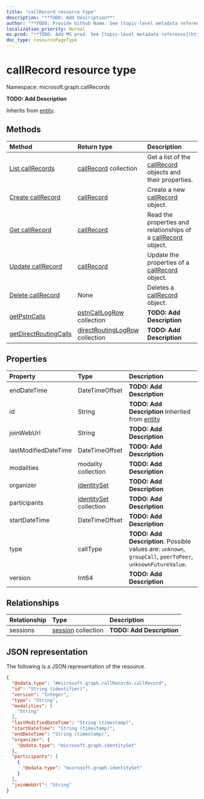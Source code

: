 ```yaml
---
title: "callRecord resource type"
description: "**TODO: Add Description**"
author: "**TODO: Provide Github Name. See [topic-level metadata reference](https://msgo.azurewebsites.net/add/document/guidelines/metadata.html#topic-level-metadata)**"
localization_priority: Normal
ms.prod: "**TODO: Add MS prod. See [topic-level metadata reference](https://msgo.azurewebsites.net/add/document/guidelines/metadata.html#topic-level-metadata)**"
doc_type: resourcePageType
---
```


# callRecord resource type

Namespace: microsoft.graph.callRecords

**TODO: Add Description**


Inherits from [entity](../resources/entity.md).

## Methods
|Method|Return type|Description|
|:---|:---|:---|
|[List callRecords](../api/callrecord-list.md)|[callRecord](../resources/callrecords-callrecord.md) collection|Get a list of the [callRecord](../resources/callrecord.md) objects and their properties.|
|[Create callRecord](../api/callrecords-callrecord-create.md)|[callRecord](../resources/callrecords-callrecord.md)|Create a new [callRecord](../resources/callrecords-callrecord.md) object.|
|[Get callRecord](../api/callrecords-callrecord-get.md)|[callRecord](../resources/callrecords-callrecord.md)|Read the properties and relationships of a [callRecord](../resources/callrecords-callrecord.md) object.|
|[Update callRecord](../api/callrecords-callrecord-update.md)|[callRecord](../resources/callrecords-callrecord.md)|Update the properties of a [callRecord](../resources/callrecords-callrecord.md) object.|
|[Delete callRecord](../api/callrecords-callrecord-delete.md)|None|Deletes a [callRecord](../resources/callrecords-callrecord.md) object.|
|[getPstnCalls](../api/callrecords-callrecord-getpstncalls.md)|[pstnCallLogRow](../resources/callrecords-pstncalllogrow.md) collection|**TODO: Add Description**|
|[getDirectRoutingCalls](../api/callrecords-callrecord-getdirectroutingcalls.md)|[directRoutingLogRow](../resources/callrecords-directroutinglogrow.md) collection|**TODO: Add Description**|

## Properties
|Property|Type|Description|
|:---|:---|:---|
|endDateTime|DateTimeOffset|**TODO: Add Description**|
|id|String|**TODO: Add Description** Inherited from [entity](../resources/callrecords-entity.md)|
|joinWebUrl|String|**TODO: Add Description**|
|lastModifiedDateTime|DateTimeOffset|**TODO: Add Description**|
|modalities|modality collection|**TODO: Add Description**|
|organizer|[identitySet](../resources/callrecords-identityset.md)|**TODO: Add Description**|
|participants|[identitySet](../resources/callrecords-identityset.md) collection|**TODO: Add Description**|
|startDateTime|DateTimeOffset|**TODO: Add Description**|
|type|callType|**TODO: Add Description**. Possible values are: `unknown`, `groupCall`, `peerToPeer`, `unknownFutureValue`.|
|version|Int64|**TODO: Add Description**|

## Relationships
|Relationship|Type|Description|
|:---|:---|:---|
|sessions|[session](../resources/callrecords-session.md) collection|**TODO: Add Description**|

## JSON representation
The following is a JSON representation of the resource.
<!-- {
  "blockType": "resource",
  "keyProperty": "id",
  "@odata.type": "microsoft.graph.callRecords.callRecord",
  "baseType": "microsoft.graph.entity",
  "openType": false
}
-->
``` json
{
  "@odata.type": "#microsoft.graph.callRecords.callRecord",
  "id": "String (identifier)",
  "version": "Integer",
  "type": "String",
  "modalities": [
    "String"
  ],
  "lastModifiedDateTime": "String (timestamp)",
  "startDateTime": "String (timestamp)",
  "endDateTime": "String (timestamp)",
  "organizer": {
    "@odata.type": "microsoft.graph.identitySet"
  },
  "participants": [
    {
      "@odata.type": "microsoft.graph.identitySet"
    }
  ],
  "joinWebUrl": "String"
}
```

